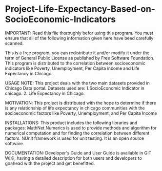 # Project-Life-Expectancy-Based-on-SocioEconomic-Indicators

IMPORTANT:
Read this file thoroughly befor using this program. You must ensure that all of the following information given here have beed carefully scanned. 

This is a free program; you can redistribute it and/or modify it under the term of General Public License as published by Free Software Foundation. This program is distributed to the correlation between socioeconomic indicators like Poverty, Unemployment, Per Capita income and Life Expectancy in Chicago.

USAGE NOTE:
This project deals with the two main datasets provided in Chicago Data portal. Datasets used are:
1.SocioEconomic Indicator in chicago.
2. Life Expectancy in Chicago.

MOTIVATION:
This project is distributed with the hope to determine if there is any relationship of life expectancy in chicago communities with the socioeconomic factors like Poverty, Unemployment, and Per Capita Income

INSTALLATIONS:
This product includes the following libraries and packages:
MathNet.Numerics is used to provide methods and algorithm for numerical computation and for finding the correlation between different factors.
NUnit framework is used for unit testing. It is an open source software. 

DOCUMENTATION:
Developer's Guide and User Guide is available in GIT WiKi, having a detailed description for both users and developers to goahead with the project and get benefitted. 

